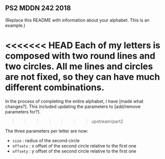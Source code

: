 ## PS2 MDDN 242 2018

(Replace this README with information about your alphabet. This is an example.)

<<<<<<< HEAD
Each of my letters is composed with two round lines and two circles. All me lines and circles are not fixed, so they can have much different combinations.
=======
In the process of completing the entire alphabet, I have [made what changes?].
This included updating the parameters to [add/remove parameters for?].
>>>>>>> upstream/part2

The three parameters per letter are now:
  * `size` : radius of the second circle
  * `offsetx` : x offset of the second circle relative to the first one
  * `offsety` : y offset of the second circle relative to the first one

